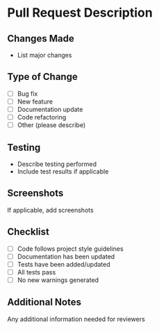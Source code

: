 # Pull Request Description

## Changes Made

-   List major changes

## Type of Change

-   [ ] Bug fix
-   [ ] New feature
-   [ ] Documentation update
-   [ ] Code refactoring
-   [ ] Other (please describe)

## Testing

-   Describe testing performed
-   Include test results if applicable

## Screenshots

If applicable, add screenshots

## Checklist

-   [ ] Code follows project style guidelines
-   [ ] Documentation has been updated
-   [ ] Tests have been added/updated
-   [ ] All tests pass
-   [ ] No new warnings generated

## Additional Notes

Any additional information needed for reviewers
